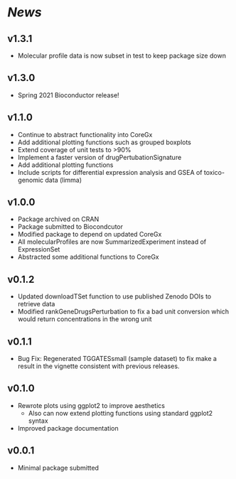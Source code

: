 # *News*

## v1.3.1
- Molecular profile data is now subset in test to keep package size down

## v1.3.0
- Spring 2021 Bioconductor release!

## v1.1.0
* Continue to abstract functionality into CoreGx
* Add additional plotting functions such as grouped boxplots
* Extend coverage of unit tests to >90%
* Implement a faster version of drugPertubationSignature
* Add additional plotting functions
* Include scripts for differential expression analysis and GSEA of 
  toxico-genomic data (limma)

## v1.0.0
* Package archived on CRAN
* Package submitted to Biocondcutor
* Modified package to depend on updated CoreGx
* All molecularProfiles are now SummarizedExperiment instead of ExpressionSet
* Abstracted some additional functions to CoreGx

## v0.1.2
* Updated downloadTSet function to use published Zenodo DOIs to retrieve data
* Modified rankGeneDrugsPerturbation to fix a bad unit conversion which would return concentrations in the wrong unit

## v0.1.1
* Bug Fix: Regenerated TGGATESsmall (sample dataset) to fix make a result in the vignette consistent with previous releases.

## v0.1.0
* Rewrote plots using ggplot2 to improve aesthetics
  * Also can now extend plotting functions using standard ggplot2 syntax
* Improved package documentation  

## v0.0.1
* Minimal package submitted

